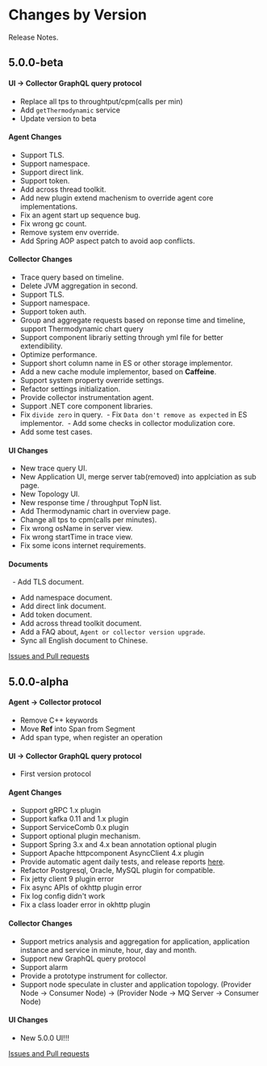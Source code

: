  Changes by Version
 ==================
 Release Notes.
  
 5.0.0-beta
 ------------------
 
#### UI -> Collector GraphQL query protocol
  - Replace all tps to throughtput/cpm(calls per min)
  - Add `getThermodynamic` service
  - Update version to beta
 
#### Agent Changes
  - Support TLS.
  - Support namespace.
  - Support direct link.
  - Support token.
  - Add across thread toolkit.
  - Add new plugin extend machenism to override agent core implementations.
  - Fix an agent start up sequence bug.
  - Fix wrong gc count.
  - Remove system env override.
  - Add Spring AOP aspect patch to avoid aop conflicts.
 
#### Collector Changes
  - Trace query based on timeline.
  - Delete JVM aggregation in second.
  - Support TLS.
  - Support namespace.
  - Support token auth.
  - Group and aggregate requests based on reponse time and timeline, support Thermodynamic chart query
  - Support component librariy setting through yml file for better extendibility.
  - Optimize performance.
  - Support short column name in ES or other storage implementor.
  - Add a new cache module implementor, based on **Caffeine**.
  - Support system property override settings.
  - Refactor settings initialization.
  - Provide collector instrumentation agent.
  - Support .NET core component libraries.
  - Fix `divide zero` in query.
  - Fix `Data don't remove as expected` in ES implementor.
  - Add some checks in collector modulization core.
  - Add some test cases.
 
#### UI Changes
  - New trace query UI.
  - New Application UI, merge server tab(removed) into applciation as sub page.
  - New Topology UI.
  - New response time / throughput TopN list.
  - Add Thermodynamic chart in overview page.
  - Change all tps to cpm(calls per minutes).
  - Fix wrong osName in server view.
  - Fix wrong startTime in trace view.
  - Fix some icons internet requirements.
 
 #### Documents
   - Add TLS document.
   - Add namespace document.
   - Add direct link document.
   - Add token document.
   - Add across thread toolkit document.
   - Add a FAQ about, `Agent or collector version upgrade`.
   - Sync all English document to Chinese.
 
  [Issues and Pull requests](https://github.com/apache/incubator-skywalking/milestone/24)
 
 5.0.0-alpha
 ------------------
 
#### Agent -> Collector protocol
 - Remove C++ keywords
 - Move **Ref** into Span from Segment
 - Add span type, when register an operation

#### UI -> Collector GraphQL query protocol
 - First version protocol
 
#### Agent Changes
 - Support gRPC 1.x plugin
 - Support kafka 0.11 and 1.x plugin
 - Support ServiceComb 0.x plugin
 - Support optional plugin mechanism.
 - Support Spring 3.x and 4.x bean annotation optional plugin
 - Support Apache httpcomponent AsyncClient 4.x plugin 
 - Provide automatic agent daily tests, and release reports [here](https://github.com/SkywalkingTest/agent-integration-test-report).
 - Refactor Postgresql, Oracle, MySQL plugin for compatible.
 - Fix jetty client 9 plugin error
 - Fix async APIs of okhttp plugin error
 - Fix log config didn't work
 - Fix a class loader error in okhttp plugin
 
#### Collector Changes
 - Support metrics analysis and aggregation for application, application instance and service in minute, hour, day and month.
 - Support new GraphQL query protocol
 - Support alarm
 - Provide a prototype instrument for collector.
 - Support node speculate in cluster and application topology. (Provider Node -> Consumer Node) -> (Provider Node -> MQ Server -> Consumer Node)
 
#### UI Changes
 - New 5.0.0 UI!!!
 
 [Issues and Pull requests](https://github.com/apache/incubator-skywalking/milestone/17)
